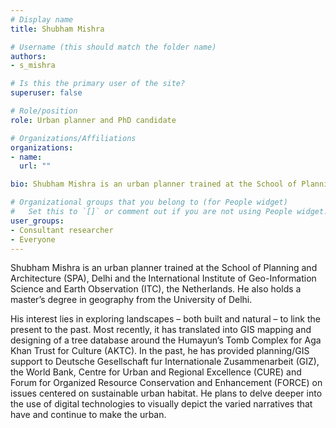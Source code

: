 ```yaml
---
# Display name
title: Shubham Mishra

# Username (this should match the folder name)
authors:
- s_mishra

# Is this the primary user of the site?
superuser: false

# Role/position
role: Urban planner and PhD candidate

# Organizations/Affiliations
organizations:
- name: 
  url: ""

bio: Shubham Mishra is an urban planner trained at the School of Planning and Architecture (SPA), Delhi and the International Institute of Geo-Information Science and Earth Observation (ITC), the Netherlands. He also holds a master’s degree in geography from the University of Delhi.

# Organizational groups that you belong to (for People widget)
#   Set this to `[]` or comment out if you are not using People widget.
user_groups:
- Consultant researcher
- Everyone
---
```


Shubham Mishra is an urban planner trained at the School of Planning and Architecture (SPA), Delhi and the International Institute of Geo-Information Science and Earth Observation (ITC), the Netherlands. He also holds a master’s degree in geography from the University of Delhi.

His interest lies in exploring landscapes – both built and natural – to link the present to the past. Most recently, it has translated into GIS mapping and designing of a tree database around the Humayun’s Tomb Complex for Aga Khan Trust for Culture (AKTC). In the past, he has provided planning/GIS support to Deutsche Gesellschaft fur Internationale Zusammenarbeit (GIZ), the World Bank, Centre for Urban and Regional Excellence (CURE) and Forum for Organized Resource Conservation and Enhancement (FORCE) on issues centered on sustainable urban habitat. He plans to delve deeper into the use of digital technologies to visually depict the varied narratives that have and continue to make the urban.
